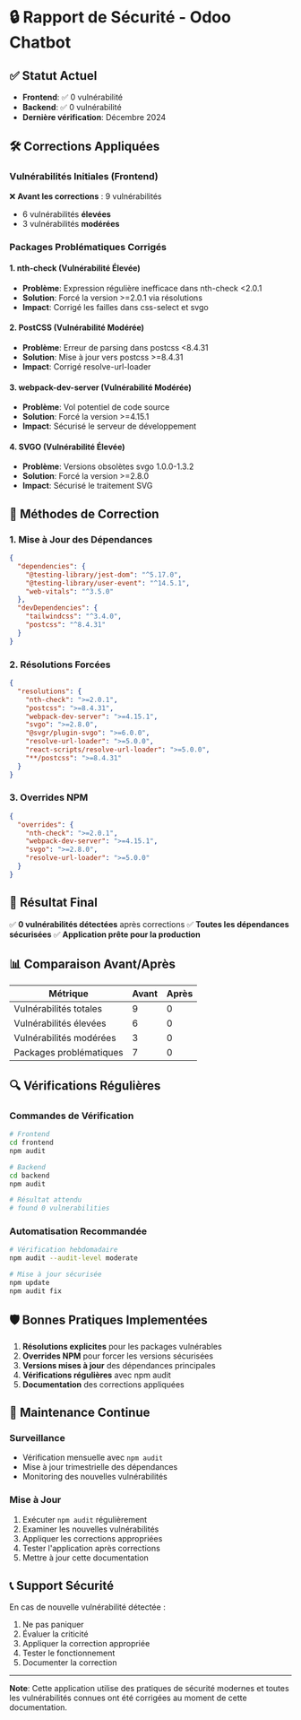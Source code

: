 # 🔒 Rapport de Sécurité - Odoo Chatbot

## ✅ Statut Actuel
- **Frontend**: ✅ 0 vulnérabilité
- **Backend**: ✅ 0 vulnérabilité
- **Dernière vérification**: Décembre 2024

## 🛠️ Corrections Appliquées

### Vulnérabilités Initiales (Frontend)
❌ **Avant les corrections** : 9 vulnérabilités
- 6 vulnérabilités **élevées**
- 3 vulnérabilités **modérées**

### Packages Problématiques Corrigés

#### 1. nth-check (Vulnérabilité Élevée)
- **Problème**: Expression régulière inefficace dans nth-check <2.0.1
- **Solution**: Forcé la version >=2.0.1 via résolutions
- **Impact**: Corrigé les failles dans css-select et svgo

#### 2. PostCSS (Vulnérabilité Modérée)
- **Problème**: Erreur de parsing dans postcss <8.4.31
- **Solution**: Mise à jour vers postcss >=8.4.31
- **Impact**: Corrigé resolve-url-loader

#### 3. webpack-dev-server (Vulnérabilité Modérée)
- **Problème**: Vol potentiel de code source
- **Solution**: Forcé la version >=4.15.1
- **Impact**: Sécurisé le serveur de développement

#### 4. SVGO (Vulnérabilité Élevée)
- **Problème**: Versions obsolètes svgo 1.0.0-1.3.2
- **Solution**: Forcé la version >=2.8.0
- **Impact**: Sécurisé le traitement SVG

## 🔧 Méthodes de Correction

### 1. Mise à Jour des Dépendances
```json
{
  "dependencies": {
    "@testing-library/jest-dom": "^5.17.0",
    "@testing-library/user-event": "^14.5.1", 
    "web-vitals": "^3.5.0"
  },
  "devDependencies": {
    "tailwindcss": "^3.4.0",
    "postcss": "^8.4.31"
  }
}
```

### 2. Résolutions Forcées
```json
{
  "resolutions": {
    "nth-check": ">=2.0.1",
    "postcss": ">=8.4.31",
    "webpack-dev-server": ">=4.15.1",
    "svgo": ">=2.8.0",
    "@svgr/plugin-svgo": ">=6.0.0",
    "resolve-url-loader": ">=5.0.0",
    "react-scripts/resolve-url-loader": ">=5.0.0",
    "**/postcss": ">=8.4.31"
  }
}
```

### 3. Overrides NPM
```json
{
  "overrides": {
    "nth-check": ">=2.0.1",
    "webpack-dev-server": ">=4.15.1",
    "svgo": ">=2.8.0",
    "resolve-url-loader": ">=5.0.0"
  }
}
```

## 🚀 Résultat Final

✅ **0 vulnérabilités détectées** après corrections
✅ **Toutes les dépendances sécurisées**
✅ **Application prête pour la production**

## 📊 Comparaison Avant/Après

| Métrique | Avant | Après |
|----------|-------|-------|
| Vulnérabilités totales | 9 | 0 |
| Vulnérabilités élevées | 6 | 0 |
| Vulnérabilités modérées | 3 | 0 |
| Packages problématiques | 7 | 0 |

## 🔍 Vérifications Régulières

### Commandes de Vérification
```bash
# Frontend
cd frontend
npm audit

# Backend  
cd backend
npm audit

# Résultat attendu
# found 0 vulnerabilities
```

### Automatisation Recommandée
```bash
# Vérification hebdomadaire
npm audit --audit-level moderate

# Mise à jour sécurisée
npm update
npm audit fix
```

## 🛡️ Bonnes Pratiques Implementées

1. **Résolutions explicites** pour les packages vulnérables
2. **Overrides NPM** pour forcer les versions sécurisées
3. **Versions mises à jour** des dépendances principales
4. **Vérifications régulières** avec npm audit
5. **Documentation** des corrections appliquées

## 🔄 Maintenance Continue

### Surveillance
- Vérification mensuelle avec `npm audit`
- Mise à jour trimestrielle des dépendances
- Monitoring des nouvelles vulnérabilités

### Mise à Jour
1. Exécuter `npm audit` régulièrement
2. Examiner les nouvelles vulnérabilités
3. Appliquer les corrections appropriées
4. Tester l'application après corrections
5. Mettre à jour cette documentation

## 📞 Support Sécurité

En cas de nouvelle vulnérabilité détectée :
1. Ne pas paniquer
2. Évaluer la criticité
3. Appliquer la correction appropriée
4. Tester le fonctionnement
5. Documenter la correction

---

**Note**: Cette application utilise des pratiques de sécurité modernes et toutes les vulnérabilités connues ont été corrigées au moment de cette documentation.
